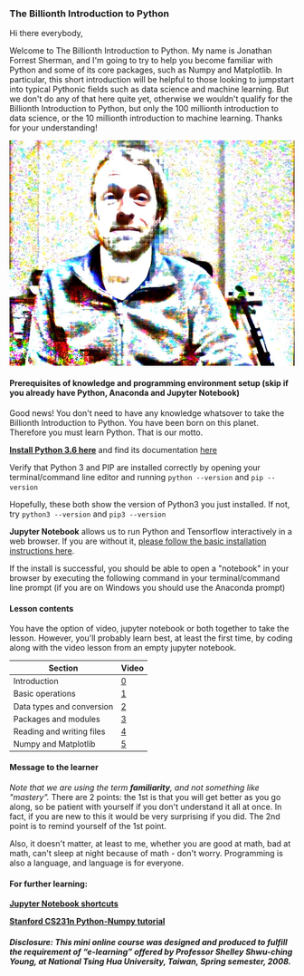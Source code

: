 ### The Billionth Introduction to Python

Hi there everybody,

Welcome to The Billionth Introduction to Python. My name is Jonathan Forrest Sherman, and I'm going to try to help you become familiar with Python and some of its core packages, such as Numpy and Matplotlib. In particular, this short introduction will be helpful to those looking to jumpstart into typical Pythonic fields such as data science and machine learning. But we don't do any of that here quite yet, otherwise we wouldn't qualify for the Billionth Introduction to Python, but only the 100 millionth introduction to data science, or the 10 millionth introduction to machine learning. Thanks for your understanding!

![The Billionth Introduction to Python Instructor: Jonathan Sherman](files/js.jpg)

#### Prerequisites of knowledge and programming environment setup (skip if you already have Python, Anaconda and Jupyter Notebook)

Good news! You don't need to have any knowledge whatsover to take the Billionth Introduction to Python. You have been born on this planet. Therefore you must learn Python. That is our motto. 

**[Install Python 3.6 here](https://www.python.org/downloads/)** and find its documentation [here](https://docs.python.org/3/)

Verify that Python 3 and PIP are installed correctly by opening your terminal/command line editor and running
```python --version```
and
```pip --version```

Hopefully, these both show the version of Python3 you just installed. If not, try
```python3 --version```
and
```pip3 --version```

**Jupyter Notebook** allows us to run Python and Tensorflow interactively in a web browser. If you are without it, [please follow the basic installation instructions here](https://jupyter.readthedocs.io/en/latest/install.html). 

If the install is successful, you should be able to open a "notebook" in your browser by executing the following command in your terminal/command line prompt (if you are on Windows you should use the Anaconda prompt)

#### Lesson contents

You have the option of video, jupyter notebook or both together to take the lesson. However, you'll probably learn best, at least the first time, by coding along with the video lesson from an empty jupyter notebook.

| Section | Video |
|---------|-------|
| Introduction | [0](https://www.youtube.com/watch?v=foYpH2tnyPU&list=PLuCAGELY1H0_9cgSoledrkt9aiBek68Zz&index=2&t=4s) |
| Basic operations | [1](https://www.youtube.com/watch?v=hrVuzvtlQdE&list=PLuCAGELY1H0_9cgSoledrkt9aiBek68Zz&index=2) |
| Data types and conversion | [2](https://www.youtube.com/watch?v=MgOEjvpD4xM&list=PLuCAGELY1H0_9cgSoledrkt9aiBek68Zz&index=3) |
| Packages and modules | [3](https://www.youtube.com/watch?v=Jf6Dg1ZUtqM&list=PLuCAGELY1H0_9cgSoledrkt9aiBek68Zz&index=4) |
| Reading and writing files | [4](https://www.youtube.com/watch?v=Ho0dz9XIq_o&list=PLuCAGELY1H0_9cgSoledrkt9aiBek68Zz&index=5) |
| Numpy and Matplotlib | [5](https://www.youtube.com/watch?v=1oAE8JEUoPU&list=PLuCAGELY1H0_9cgSoledrkt9aiBek68Zz&index=6) |

#### Message to the learner

*Note that we are using the term **familiarity**, and not something like "mastery".* There are 2 points: the 1st is that you will get better as you go along, so be patient with yourself if you don't understand it all at once. In fact, if you are new to this it would be very surprising if you did. The 2nd point is to remind yourself of the 1st point. 

Also, it doesn't matter, at least to me, whether you are good at math, bad at math, can't sleep at night because of math - don't worry. Programming is also a language, and language is for everyone. 

#### For further learning:

**[Jupyter Notebook shortcuts](https://towardsdatascience.com/jypyter-notebook-shortcuts-bf0101a98330)**

**[Stanford CS231n Python-Numpy tutorial](http://cs231n.github.io/python-numpy-tutorial/)**

##### Disclosure: This mini online course was designed and produced to fulfill the requirement of “e-learning” offered by Professor Shelley Shwu-ching Young, at National Tsing Hua University, Taiwan, Spring semester, 2008. 


